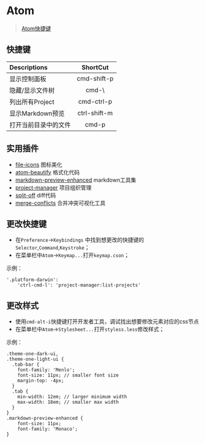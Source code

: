 # Atom

> [Atom快捷键](https://github.com/futantan/atom)

## 快捷键

Descriptions |    ShortCut
:----------- | :-------------:
显示控制面板      | cmd-shift-p
隐藏/显示文件树 | cmd-\
列出所有Project |  cmd-ctrl-p
显示Markdown预览 | ctrl-shift-m
打开当前目录中的文件 | cmd-p

## 实用插件

- [file-icons](https://atom.io/packages/file-icons) 图标美化
- [atom-beautify](https://atom.io/packages/atom-beautify) 格式化代码
- [markdown-preview-enhanced](https://atom.io/packages/markdown-preview-enhanced) markdown工具集
- [project-manager](https://atom.io/packages/project-manager) 项目组织管理
- [split-off](https://atom.io/packages/split-diff) diff代码
- [merge-conflicts](https://atom.io/packages/merge-conflicts) 合并冲突可视化工具

## 更改快捷键

- 在`Preference`->`Keybindings` 中找到想更改的快捷键的`Selector`,`Command`,`Keystroke`；
- 在菜单栏中`Atom`->`Keymap...`打开`keymap.cson`；

示例：
```
'.platform-darwin':
    'ctrl-cmd-l': 'project-manager:list-projects'
```

## 更改样式

- 使用`cmd-alt-i`快捷键打开开发者工具，调试找出想要修改元素对应的css节点
- 在菜单栏中`Atom`->`Stylesheet...`打开`styless.less`修改样式；

示例：
```
.theme-one-dark-ui,
.theme-one-light-ui {
  .tab-bar {
    font-family: 'Menlo';
    font-size: 11px; // smaller font size
    margin-top: -4px;
  }
  .tab {
    min-width: 12em; // larger minimum width
    max-width: 18em; // smaller max width
  }
}
.markdown-preview-enhanced {
    font-size: 11px;
    font-family: 'Monaco';
}
```
